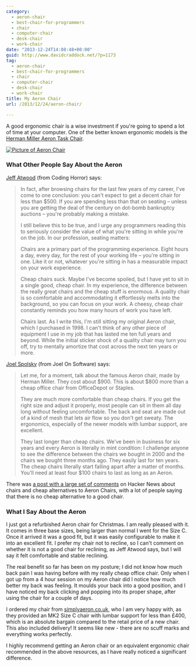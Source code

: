 ```yaml
---
category:
  - aeron-chair
  - best-chair-for-programmers
  - chair
  - computer-chair
  - desk-chair
  - work-chair
date: "2013-12-24T14:08:48+00:00"
guid: http://www.davidcraddock.net/?p=1173
tag:
  - aeron-chair
  - best-chair-for-programmers
  - chair
  - computer-chair
  - desk-chair
  - work-chair
title: My Aeron Chair
url: /2013/12/24/aeron-chair/

---
```

A good ergonomic chair is a wise investment if you're going to spend a lot of time at your computer. One of the better known ergonomic models is the [Herman Miller Aeron Task Chair](http://www.hermanmiller.com/products/seating/performance-work-chairs/aeron-chairs.html).

[![Picture of Aeron Chair](/wp-content/uploads/2013/12/hero_aeron_work_1.jpg)](/wp-content/uploads/2013/12/hero_aeron_work_1.jpg)

### What Other People Say About the Aeron

 [Jeff Atwood](http://www.codinghorror.com/blog/2008/07/investing-in-a-quality-programming-chair.html) (from Coding Horror) says:

> In fact, after browsing chairs for the last few years of my career, I've come to one conclusion: you can't expect to get a decent chair for less than $500. If you are spending less than that on seating – unless you are getting the deal of the century on dot-bomb bankruptcy auctions – you're probably making a mistake.
>
> I still believe this to be true, and I urge any programmers reading this to seriously consider the value of what you're sitting in while you're on the job. In our profession, seating matters:
>
> Chairs are a primary part of the programming experience. Eight hours a day, every day, for the rest of your working life – you're sitting in one. Like it or not, whatever you're sitting in has a measurable impact on your work experience.
>
> Cheap chairs suck. Maybe I've become spoiled, but I have yet to sit in a single good, cheap chair. In my experience, the difference between the really great chairs and the cheap stuff is enormous. A quality chair is so comfortable and accommodating it effortlessly melts into the background, so you can focus on your work. A cheesy, cheap chair constantly reminds you how many hours of work you have left.
>
> Chairs last. As I write this, I'm still sitting my original Aeron chair, which I purchased in 1998. I can't think of any other piece of equipment I use in my job that has lasted me ten full years and beyond. While the initial sticker shock of a quality chair may turn you off, try to mentally amortize that cost across the next ten years or more.

[Joel Spolsky](http://www.joelonsoftware.com/articles/FieldGuidetoDevelopers.html) (from Joel On Software) says:

> Let me, for a moment, talk about the famous Aeron chair, made by Herman Miller. They cost about $900. This is about $800 more than a cheap office chair from OfficeDepot or Staples.
>
> They are much more comfortable than cheap chairs. If you get the right size and adjust it properly, most people can sit in them all day long without feeling uncomfortable. The back and seat are made out of a kind of mesh that lets air flow so you don’t get sweaty. The ergonomics, especially of the newer models with lumbar support, are excellent.
>
> They last longer than cheap chairs. We’ve been in business for six years and every Aeron is literally in mint condition: I challenge anyone to see the difference between the chairs we bought in 2000 and the chairs we bought three months ago. They easily last for ten years. The cheap chairs literally start falling apart after a matter of months. You’ll need at least four $100 chairs to last as long as an Aeron.

There was [a post with a large set of comments](https://news.ycombinator.com/item?id=585693) on Hacker News about chairs and cheap alternatives to Aeron Chairs, with a lot of people saying that there is no cheap alternative to a good chair.

### What I Say About the Aeron

I just got a refurbished Aeron chair for Christmas. I am really pleased with it. It comes in three base sizes, being larger than normal I went for the Size C. Once it arrived it was a good fit, but it was easily configurable to make it into an excellent fit. I prefer my chair not to recline, so I can't comment on whether it is not a good chair for reclining, as Jeff Atwood says, but I will say it felt comfortable and stable reclining.

The real benefit so far has been on my posture; I did not know how much back pain I was having before with my really cheap office chair. Only when I got up from a 4 hour session on my Aeron chair did I notice how much better my back was feeling. It moulds your back into a good position, and I have noticed my back clicking and popping into its proper shape, after using the chair for a couple of days.

I ordered my chair from [simplyaeron.co.uk](http://simplyaeron.co.uk), who I am very happy with, as they provided an MK2 Size C chair with lumbar support for less than £400, which is an absolute bargain compared to the retail price of a new chair. This also included delivery! It seems like new - there are no scuff marks and everything works perfectly.

I highly recommend getting an Aeron chair or an equivalent ergonomic chair recommended in the above resources, as I have really noticed a significant difference.
